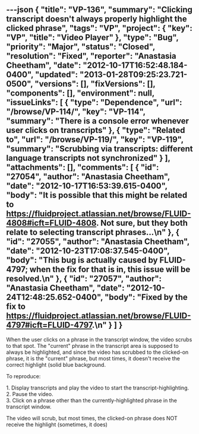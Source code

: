 ---json
{
  "title": "VP-136",
  "summary": "Clicking transcript doesn't always properly highlight the clicked phrase",
  "tags": "VP",
  "project": {
    "key": "VP",
    "title": "Video Player"
  },
  "type": "Bug",
  "priority": "Major",
  "status": "Closed",
  "resolution": "Fixed",
  "reporter": "Anastasia Cheetham",
  "date": "2012-10-17T16:52:48.184-0400",
  "updated": "2013-01-28T09:25:23.721-0500",
  "versions": [],
  "fixVersions": [],
  "components": [],
  "environment": null,
  "issueLinks": [
    {
      "type": "Dependence",
      "url": "/browse/VP-114/",
      "key": "VP-114",
      "summary": "There is a console error whenever user clicks on transcripts"
    },
    {
      "type": "Related to",
      "url": "/browse/VP-119/",
      "key": "VP-119",
      "summary": "Scrubbing via transcripts: different language transcripts not synchronized"
    }
  ],
  "attachments": [],
  "comments": [
    {
      "id": "27054",
      "author": "Anastasia Cheetham",
      "date": "2012-10-17T16:53:39.615-0400",
      "body": "It is **possible** that this might be related to <https://fluidproject.atlassian.net/browse/FLUID-4808#icft=FLUID-4808>. Not sure, but they both relate to selecting transcript phrases...\n"
    },
    {
      "id": "27055",
      "author": "Anastasia Cheetham",
      "date": "2012-10-23T17:08:37.545-0400",
      "body": "This bug is actually caused by FLUID-4797; when the fix for that is in, this issue will be resolved.\n"
    },
    {
      "id": "27057",
      "author": "Anastasia Cheetham",
      "date": "2012-10-24T12:48:25.652-0400",
      "body": "Fixed by the fix to <https://fluidproject.atlassian.net/browse/FLUID-4797#icft=FLUID-4797>.\n"
    }
  ]
}
---
When the user clicks on a phrase in the transcript window, the video scrubs to that spot. The "current" phrase in the transcript area is supposed to always be highlighted, and since the video has scrubbed to the clicked-on phrase, it is the "current" phrase, but most times, it doesn't receive the correct highlight (solid blue background.

To reproduce:

1\. Display transcripts and play the video to start the transcript-highlighting.\
2\. Pause the video.\
3\. Click on a phrase other than the currently-highlighted phrase in the transcript window.

The video will scrub, but most times, the clicked-on phrase does NOT receive the highlight (sometimes, it does)

        